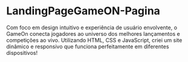 # LandingPageGameON-Pagina
 Com foco em design intuitivo e experiência de usuário envolvente, o GameOn conecta jogadores ao universo dos melhores lançamentos e competições ao vivo. Utilizando HTML, CSS e JavaScript, criei um site dinâmico e responsivo que funciona perfeitamente em diferentes dispositivos! 

